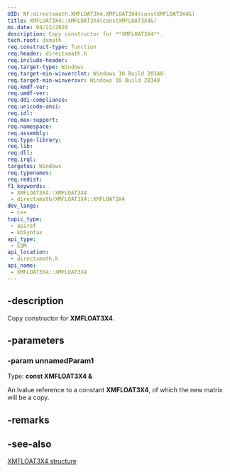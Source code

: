 ```yaml
---
UID: NF:directxmath.XMFLOAT3X4.XMFLOAT3X4(constXMFLOAT3X4&)
title: XMFLOAT3X4::XMFLOAT3X4(constXMFLOAT3X4&)
ms.date: 04/22/2020
description: Copy constructor for **XMFLOAT3X4**.
tech.root: dxmath
req.construct-type: function
req.header: directxmath.h
req.include-header: 
req.target-type: Windows
req.target-min-winverclnt: Windows 10 Build 20348
req.target-min-winversvr: Windows 10 Build 20348
req.kmdf-ver: 
req.umdf-ver: 
req.ddi-compliance: 
req.unicode-ansi: 
req.idl: 
req.max-support: 
req.namespace: 
req.assembly: 
req.type-library: 
req.lib: 
req.dll: 
req.irql: 
targetos: Windows
req.typenames: 
req.redist: 
f1_keywords:
 - XMFLOAT3X4::XMFLOAT3X4
 - directxmath/XMFLOAT3X4::XMFLOAT3X4
dev_langs:
 - c++
topic_type:
 - apiref
 - kbSyntax
api_type:
 - COM
api_location:
 - directxmath.h
api_name:
 - XMFLOAT3X4::XMFLOAT3X4
---
```


## -description

Copy constructor for **XMFLOAT3X4**.

## -parameters

### -param unnamedParam1

Type: **const XMFLOAT3X4 &**

An lvalue reference to a constant **XMFLOAT3X4**, of which the new matrix will be a copy.

## -remarks

## -see-also

[XMFLOAT3X4 structure](./ns-directxmath-xmfloat3x4.md)
